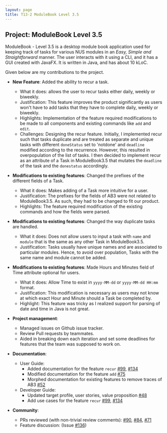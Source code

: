 ```yaml
---
layout: page
title: T13-2 ModuleBook Level 3.5
---
```


## Project: ModuleBook Level 3.5

ModuleBook - Level 3.5 is a desktop module book application used for keeping track of tasks for various NUS modules
in an *Easy, Simple and Straightforward* manner. 
The user interacts with it using a CLI, and it has a GUI created with JavaFX. It is written in Java, and has about 10 kLoC.

Given below are my contributions to the project.

* **New Feature**: Added the ability to recur a task.
  * What it does: allows the user to recur tasks either daily, weekly or biweekly.
  * Justification: This feature improves the product significantly as users won't have to add tasks that they have to complete daily, weekly or biweekly.
  * Highlights: Implementation of the feature required modifications to be made to all components and existing commands like `add` and `edit`.
  * Challenges: Designing the recur feature. Initially, I implemented recur such that tasks duplicate and are treated as separate and unique tasks
    with different `doneStatus` set to 'notdone' and `deadline` modified according to the recurrence. However, this resulted in overpopulation of the list of tasks.
    I then decided to implement recur as an attribute of a Task in ModuleBook3.5 that mutates the `deadline` of the task and the `donestatus` accordingly.

* **Modifications to existing features**: Changed the prefixes of the different fields of a Task.
  * What it does: Makes adding of a Task more intuitive for a user.
  * Justification: The prefixes for the fields of AB3 were not related to ModuleBook3.5. As such, they had to be changed to fit our product.
  * Highlights: The feature required modification of the existing commands and how the fields were parsed. 

* **Modifications to existing features**: Changed the way duplicate tasks are handled.
    * What it does: Does not allow users to input a task with `name` and `module` that is the same as any other Task in ModuleBook3.5.
    * Justification: Tasks usually have unique names and are associated to particular modules.
        Hence, to avoid over population, Tasks with the same name and module cannot be added.
 
* **Modifications to existing features**: Made Hours and Minutes field of Time attribute optional for users.
    * What it does: Allow Time to exist in `yyyy-MM-dd` or `yyyy-MM-dd HH:mm` format.
    * Justification: This modification is necessary as users may not know at which exact Hour and Minute should a Task be completed by.
    * Highlight: This feature was tricky as I realized support for parsing of date and time in Java is not great.


* **Project management**:
  * Managed issues on Github issue tracker.
  * Review Pull requests by teammates.
  * Aided in breaking down each iteration and set some deadlines for features that the team was supposed to work on.

* **Documentation**:
  * User Guide:
    * Added documentation for the feature `recur` [\#99](https://github.com/AY2021S2-CS2103T-T13-2/tp/pull/99), [\#134](https://github.com/AY2021S2-CS2103T-T13-2/tp/pull/134)
    * Modified documentation for the feature `add` [\#75](https://github.com/AY2021S2-CS2103T-T13-2/tp/pull/75)
    * Morphed documentation for existing features to remove traces of AB3 [\#52](https://github.com/AY2021S2-CS2103T-T13-2/tp/pull/52)
  * Developer Guide:
    * Updated target profile, user stories, value proposition [\#48](https://github.com/AY2021S2-CS2103T-T13-2/tp/pull/48)
    * Add use cases for the feature `recur` [\#99](https://github.com/AY2021S2-CS2103T-T13-2/tp/pull/99), [\#134](https://github.com/AY2021S2-CS2103T-T13-2/tp/pull/134)

* **Community**:
  * PRs reviewed (with non-trivial review comments): [\#90](https://github.com/AY2021S2-CS2103T-T13-2/tp/pull/90), [\#84](https://github.com/AY2021S2-CS2103T-T13-2/tp/pull/84), [\#71](https://github.com/AY2021S2-CS2103T-T13-2/tp/pull/71)
  * Feature discussion: (Issue [\#136](https://github.com/AY2021S2-CS2103T-T13-2/tp/issues/136))
  